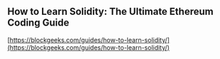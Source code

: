 ## How to Learn Solidity: The Ultimate Ethereum Coding Guide
  
  [https://blockgeeks.com/guides/how-to-learn-solidity/](https://blockgeeks.com/guides/how-to-learn-solidity/)